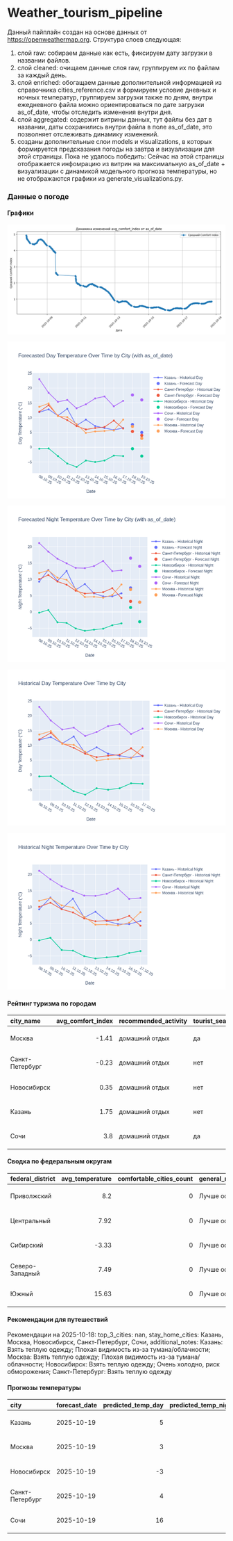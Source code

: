 # Weather_tourism_pipeline
Данный пайплайн создан на основе данных от https://openweathermap.org.
Структура слоев следующая:
  1) слой raw: 
  собираем данные как есть, фиксируем дату загрузки в названии файлов.
  2) слой cleaned:
  очищаем данные слоя raw, группируем их по файлам за каждый день.
  3) слой enriched:
  обогащаем данные дополнительной информацией из справочника cities_reference.csv и формируем условие дневных и ночных температур,
  группируем загрузки также по дням, внутри ежедневного файла можно ориентироваться по дате загрузки as_of_date, чтобы отследить изменения внутри дня.
  4) слой aggregated:
   содержит витрины данных, тут файлы без дат в названии, даты сохранились внутри файла в поле as_of_date, это позволняет отслеживать динамику изменений.
  6) созданы дополнительные слои models и visualizations, в которых формируется предсказания погоды на завтра и визуализации для этой страницы.
  Пока не удалось победить: Сейчас на этой страницы отображается инфомрацию из витрин на максимальную as_of_date + визуализации с динамикой модельного прогноза температуры, 
  но не отображаются графики из generate_visualizations.py.
<!-- WEATHER DATA START -->
### Данные о погоде

#### Графики
![Comfort Index Trend](data/visualizations/comfort_index_trend.png)

![Forecasted Day Temperature](data/visualizations/forecasted_day_temperature.png)

![Forecasted Night Temperature](data/visualizations/forecasted_night_temperature.png)

![Historical Day Temperature](data/visualizations/historical_day_temperature.png)

![Historical Night Temperature](data/visualizations/historical_night_temperature.png)

#### Рейтинг туризма по городам
| city_name       |   avg_comfort_index | recommended_activity   | tourist_season_match   | tourism_season   | tour_recommendation       | as_of_date          |
|:----------------|--------------------:|:-----------------------|:-----------------------|:-----------------|:--------------------------|:--------------------|
| Москва          |               -1.41 | домашний отдых         | да                     | Круглогодично    | домашний отдых в сезон    | 2025-10-18 17:34:00 |
| Санкт-Петербург |               -0.23 | домашний отдых         | нет                    | Май-Сентябрь     | домашний отдых вне сезона | 2025-10-18 17:34:00 |
| Новосибирск     |                0.35 | домашний отдых         | нет                    | Июнь-Август      | домашний отдых вне сезона | 2025-10-18 17:34:00 |
| Казань          |                1.75 | домашний отдых         | нет                    | Май-Сентябрь     | домашний отдых вне сезона | 2025-10-18 17:34:00 |
| Сочи            |                3.8  | домашний отдых         | да                     | Май-Октябрь      | домашний отдых в сезон    | 2025-10-18 17:34:00 |

#### Сводка по федеральным округам
| federal_district   |   avg_temperature |   comfortable_cities_count | general_recommendation   | as_of_date          |
|:-------------------|------------------:|---------------------------:|:-------------------------|:--------------------|
| Приволжский        |              8.2  |                          0 | Лучше остаться дома      | 2025-10-18 17:34:00 |
| Центральный        |              7.92 |                          0 | Лучше остаться дома      | 2025-10-18 17:34:00 |
| Сибирский          |             -3.33 |                          0 | Лучше остаться дома      | 2025-10-18 17:34:00 |
| Северо-Западный    |              7.49 |                          0 | Лучше остаться дома      | 2025-10-18 17:34:00 |
| Южный              |             15.63 |                          0 | Лучше остаться дома      | 2025-10-18 17:34:00 |

#### Рекомендации для путешествий
Рекомендации на 2025-10-18: top_3_cities: nan, stay_home_cities: Казань, Москва, Новосибирск, Санкт-Петербург, Сочи, additional_notes: Казань: Взять теплую одежду; Плохая видимость из-за тумана/облачности; Москва: Взять теплую одежду; Плохая видимость из-за тумана/облачности; Новосибирск: Взять теплую одежду; Очень холодно, риск обморожения; Санкт-Петербург: Взять теплую одежду

#### Прогнозы температуры
| city            | forecast_date   |   predicted_temp_day |   predicted_temp_night | model_type       | as_of_date          |
|:----------------|:----------------|---------------------:|-----------------------:|:-----------------|:--------------------|
| Казань          | 2025-10-19      |                    5 |                      3 | LinearRegression | 2025-10-18 17:34:31 |
| Москва          | 2025-10-19      |                    3 |                      3 | LinearRegression | 2025-10-18 17:34:31 |
| Новосибирск     | 2025-10-19      |                   -3 |                     -3 | LinearRegression | 2025-10-18 17:34:31 |
| Санкт-Петербург | 2025-10-19      |                    4 |                      3 | LinearRegression | 2025-10-18 17:34:31 |
| Сочи            | 2025-10-19      |                   16 |                     14 | LinearRegression | 2025-10-18 17:34:31 |


<!-- WEATHER DATA END -->
